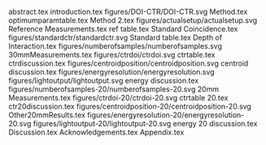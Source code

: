 abstract.tex
introduction.tex
figures/DOI-CTR/DOI-CTR.svg
Method.tex
optimumparamtable.tex
Method 2.tex
figures/actualsetup/actualsetup.svg
Reference Measurements.tex
ref table.tex
Standard Coincidence.tex
figures/standardctr/standardctr.svg
Standard table.tex
Depth of Interaction.tex
figures/numberofsamples/numberofsamples.svg
30mmMeasurements.tex
figures/ctrdoi/ctrdoi.svg
ctrtable.tex
ctrdiscussion.tex
figures/centroidposition/centroidposition.svg
centroid discussion.tex
figures/energyresolution/energyresolution.svg
figures/lightoutput/lightoutput.svg
energy discussion.tex
figures/numberofsamples-20/numberofsamples-20.svg
20mm Measurements.tex
figures/ctrdoi-20/ctrdoi-20.svg
ctrtable 20.tex
ctr20discussion.tex
figures/centroidposition-20/centroidposition-20.svg
Other20mmResults.tex
figures/energyresolution-20/energyresolution-20.svg
figures/lightoutput-20/lightoutput-20.svg
energy 20 discussion.tex
Discussion.tex
Acknowledgements.tex
Appendix.tex
